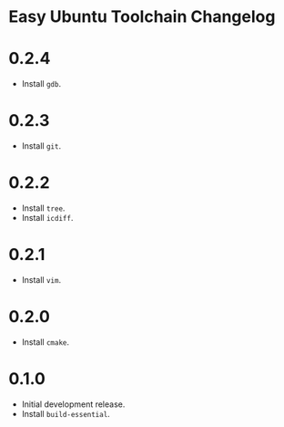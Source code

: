 # Easy Ubuntu Toolchain Changelog

# 0.2.4

- Install `gdb`.

# 0.2.3

- Install `git`.

# 0.2.2

- Install `tree`.
- Install `icdiff`.

# 0.2.1

- Install `vim`.

# 0.2.0

- Install `cmake`.

# 0.1.0

- Initial development release.
- Install `build-essential`.

